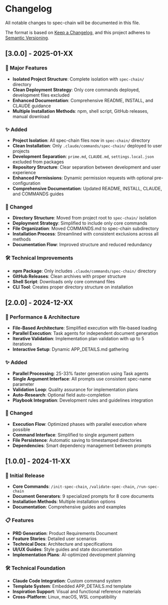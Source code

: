 # Changelog

All notable changes to spec-chain will be documented in this file.

The format is based on [Keep a Changelog](https://keepachangelog.com/en/1.0.0/),
and this project adheres to [Semantic Versioning](https://semver.org/spec/v2.0.0.html).

## [3.0.0] - 2025-01-XX

### 🎯 Major Features
- **Isolated Project Structure**: Complete isolation with `spec-chain/` directory
- **Clean Deployment Strategy**: Only core commands deployed, development files excluded
- **Enhanced Documentation**: Comprehensive README, INSTALL, and CLAUDE guidance
- **Multiple Installation Methods**: npm, shell script, GitHub releases, manual download

### ✨ Added
- **Project Isolation**: All spec-chain files now in `spec-chain/` directory
- **Clean Installation**: Only `.claude/commands/spec-chain/` deployed to user projects
- **Development Separation**: `prime.md`, `CLAUDE.md`, `settings.local.json` excluded from packages
- **Repository Structure**: Clear separation between development and user experience
- **Enhanced Permissions**: Dynamic permission requests with optional pre-configuration
- **Comprehensive Documentation**: Updated README, INSTALL, CLAUDE, and COMMANDS guides

### 🔄 Changed
- **Directory Structure**: Moved from project root to `spec-chain/` isolation
- **Deployment Strategy**: Simplified to include only core commands
- **File Organization**: Moved COMMANDS.md to spec-chain subdirectory
- **Installation Process**: Streamlined with consistent exclusions across all methods
- **Documentation Flow**: Improved structure and reduced redundancy

### 🛠️ Technical Improvements
- **npm Package**: Only includes `.claude/commands/spec-chain/` directory
- **GitHub Releases**: Clean archives with proper structure
- **Shell Script**: Downloads only core command files
- **CLI Tool**: Creates proper directory structure on installation

## [2.0.0] - 2024-12-XX

### 🚀 Performance & Architecture
- **File-Based Architecture**: Simplified execution with file-based loading
- **Parallel Execution**: Task agents for independent document generation
- **Iterative Validation**: Implementation plan validation with up to 5 iterations
- **Interactive Setup**: Dynamic APP_DETAILS.md gathering

### ✨ Added
- **Parallel Processing**: 25-33% faster generation using Task agents
- **Single Argument Interface**: All prompts use consistent spec-name parameter
- **Validation Loop**: Quality assurance for implementation plans
- **Auto-Research**: Optional field auto-completion
- **Playbook Integration**: Development rules and guidelines integration

### 🔄 Changed
- **Execution Flow**: Optimized phases with parallel execution where possible
- **Command Interface**: Simplified to single argument pattern
- **File Persistence**: Automatic saving to timestamped directories
- **Dependencies**: Smart dependency management between prompts

## [1.0.0] - 2024-11-XX

### 🎉 Initial Release
- **Core Commands**: `/init-spec-chain`, `/validate-spec-chain`, `/run-spec-chain`
- **Document Generators**: 9 specialized prompts for 8 core documents
- **Installation Methods**: Multiple installation options
- **Documentation**: Comprehensive guides and examples

### 📋 Features
- **PRD Generation**: Product Requirements Document
- **Feature Stories**: Detailed user scenarios
- **Technical Docs**: Architecture and specifications
- **UI/UX Guides**: Style guides and state documentation
- **Implementation Plans**: AI-optimized development planning

### 🛠️ Technical Foundation
- **Claude Code Integration**: Custom command system
- **Template System**: Embedded APP_DETAILS.md template
- **Inspiration Support**: Visual and functional reference materials
- **Cross-Platform**: Linux, macOS, WSL compatibility
